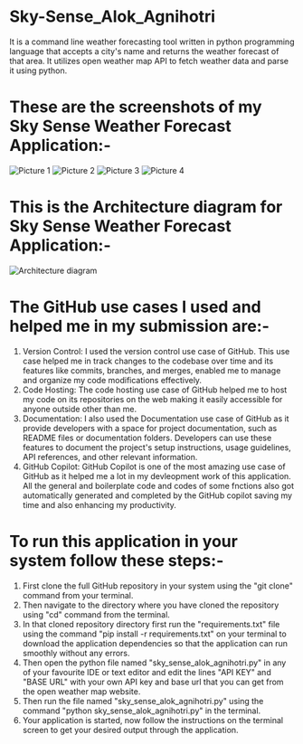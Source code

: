 
# Sky-Sense_Alok_Agnihotri
It is a command line weather forecasting tool written in python programming language that accepts a city's name and returns the weather forecast of that area. It utilizes open weather map API to fetch weather data and parse it using python. 

# These are the screenshots of my Sky Sense Weather Forecast Application:-

![Picture 1](https://github.com/ALAG11/Sky-Sense_Alok_Agnihotri/assets/96953120/201f9d99-c6c7-4331-8ce2-3dae81436213)
![Picture 2](https://github.com/ALAG11/Sky-Sense_Alok_Agnihotri/assets/96953120/f843f427-baea-401b-a9e8-c6b54a57a01e)
![Picture 3](https://github.com/ALAG11/Sky-Sense_Alok_Agnihotri/assets/96953120/91902e6e-1dfd-40e7-95a0-91799b0345a2)
![Picture 4](https://github.com/ALAG11/Sky-Sense_Alok_Agnihotri/assets/96953120/99132d30-099d-493e-9de5-fe212d52aab5)

# This is the Architecture diagram for Sky Sense Weather Forecast Application:-

![Architecture diagram](https://github.com/ALAG11/Sky-Sense_Alok_Agnihotri/assets/96953120/efd87a0e-1e1d-49ad-8094-72b9fc39249c)

# The GitHub use cases I used and helped me in my submission are:-

1. Version Control: I used the version control use case of GitHub. This use case helped me in track changes to the codebase over time and its features like commits, branches, and merges, enabled me to manage and organize my code modifications effectively.
2. Code Hosting: The code hosting use case of GitHub helped me to host my code on its repositories on the web making it easily accessible for anyone outside other than me. 
3. Documentation: I also used the Documentation use case of GitHub as it provide developers with a space for project documentation, such as README files or documentation folders. Developers can use these features to document the project's setup instructions, usage guidelines, API references, and other relevant information.
4. GitHub Copilot: GitHub Copilot is one of the most amazing use case of GitHub as it helped me a lot in my devleopment work of this application. All the general and boilerplate code and codes of some fnctions also got automatically generated and completed by the GitHub copilot saving my time and also enhancing my productivity.

# To run this application in your system follow these steps:-

1. First clone the full GitHub repository in your system using the "git clone" command from your terminal.
2. Then navigate to the directory where you have cloned the repository using "cd" command from the terminal.
3.  In that cloned repository directory first run the "requirements.txt" file using the command "pip install -r requirements.txt" on your terminal to download the application dependencies so that the application can run smoothly without any errors.
4. Then open the python file named "sky_sense_alok_agnihotri.py" in any of your favourite IDE or text editor and edit the lines "API KEY" and "BASE URL" with your own API key and base url that you can get from the open weather map website.
4. Then run the file named "sky_sense_alok_agnihotri.py" using the command "python sky_sense_alok_agnihotri.py" in the terminal.
5. Your application is started, now follow the instructions on the terminal screen to get your desired output through the application.
